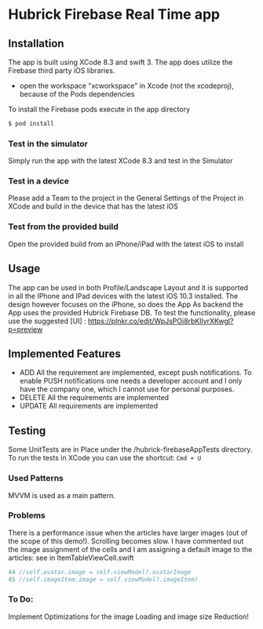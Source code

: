 # Hubrick Firebase Real Time app

## Installation
The app is built using XCode 8.3 and swift 3. The app does utilize the Firebase third party iOS libraries.
- open the workspace "xcworkspace" in Xcode (not the xcodeproj), because of the Pods dependencies

To install the Firebase pods execute in the app directory
```sh
$ pod install
```
### Test in the simulator
Simply run the app with the latest XCode 8.3 and test in the Simulator
### Test in a device
Please add a Team to the project in the General Settings of the Project in XCode and build in the device that has the latest iOS
### Test from the provided build
Open the provided build from an iPhone/iPad with the latest iOS to install

## Usage
The app can be used in both Profile/Landscape Layout and it is supported in all the IPhone and IPad devices with the latest iOS 10.3 installed. The design however focuses on the iPhone, so does the App
As backend the App uses the provided Hubrick Firebase DB. To test the functionality, please use the suggested [UI] : https://plnkr.co/edit/WpJsPOj8rbKlIyrXKwgI?p=preview

## Implemented Features
* ADD
All the requirement are implemented, except push notifications. To enable PUSH notifications one needs a developer account and I only have the company one, which I cannot use for personal purposes.
* DELETE
All the requirements are implemented
* UPDATE
All requirements are implemented

## Testing
Some UnitTests are in Place under the /hubrick-firebaseAppTests directory.
To run the tests in XCode you can use the shortcut: `Cmd + U`

### Used Patterns
MVVM is used as a main pattern.

### Problems
There is a performance issue when the articles have larger images (out of the scope of this demo!). Scrolling becomes slow. 
I have commented out the image assignment of the cells and I am assigning a default image to the articles:
see in 
ItemTableViewCell.swift  
```swift
44 //self.avatar.image = self.viewModel?.avatarImage
45 //self.imageItem.image = self.viewModel?.imageItem)
```
### To Do:
Implement Optimizations for the image Loading and image size Reduction!
